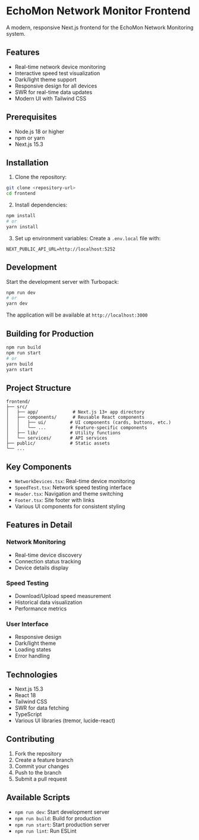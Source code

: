 # EchoMon Network Monitor Frontend

A modern, responsive Next.js frontend for the EchoMon Network Monitoring system.

## Features

- Real-time network device monitoring
- Interactive speed test visualization
- Dark/light theme support
- Responsive design for all devices
- SWR for real-time data updates
- Modern UI with Tailwind CSS

## Prerequisites

- Node.js 18 or higher
- npm or yarn
- Next.js 15.3

## Installation

1. Clone the repository:
```bash
git clone <repository-url>
cd frontend
```

2. Install dependencies:
```bash
npm install
# or
yarn install
```

3. Set up environment variables:
Create a `.env.local` file with:
```env
NEXT_PUBLIC_API_URL=http://localhost:5252
```

## Development

Start the development server with Turbopack:
```bash
npm run dev
# or
yarn dev
```

The application will be available at `http://localhost:3000`

## Building for Production

```bash
npm run build
npm run start
# or
yarn build
yarn start
```

## Project Structure

```
frontend/
├── src/
│   ├── app/             # Next.js 13+ app directory
│   ├── components/      # Reusable React components
│   │   ├── ui/         # UI components (cards, buttons, etc.)
│   │   └── ...         # Feature-specific components
│   ├── lib/            # Utility functions
│   └── services/       # API services
├── public/             # Static assets
└── ...
```

## Key Components

- `NetworkDevices.tsx`: Real-time device monitoring
- `SpeedTest.tsx`: Network speed testing interface
- `Header.tsx`: Navigation and theme switching
- `Footer.tsx`: Site footer with links
- Various UI components for consistent styling

## Features in Detail

### Network Monitoring
- Real-time device discovery
- Connection status tracking
- Device details display

### Speed Testing
- Download/Upload speed measurement
- Historical data visualization
- Performance metrics

### User Interface
- Responsive design
- Dark/light theme
- Loading states
- Error handling

## Technologies

- Next.js 15.3
- React 18
- Tailwind CSS
- SWR for data fetching
- TypeScript
- Various UI libraries (tremor, lucide-react)

## Contributing

1. Fork the repository
2. Create a feature branch
3. Commit your changes
4. Push to the branch
5. Submit a pull request

## Available Scripts

- `npm run dev`: Start development server
- `npm run build`: Build for production
- `npm run start`: Start production server
- `npm run lint`: Run ESLint
